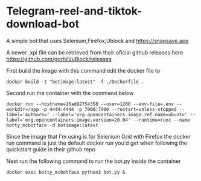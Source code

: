 # Telegram-reel-and-tiktok-download-bot


A simple bot that uses Selenium,Firefox,Ublock and https://snapsave.app

A newer .xpi file can be retrieved from their oficial github releases here https://github.com/gorhill/uBlock/releases


First build the image with this command edit the docker file to 
```
docker build -t "botimage:latest" -f ./Dockerfile .
```

Second run the container with the command below

```
docker run --hostname=16ad92754358 --user=1200 --env-file=.env --workdir=/app -p 4444:4444 -p 7900:7900 --restart=unless-stopped --label='authors=' --label='org.opencontainers.image.ref.name=ubuntu' --label='org.opencontainers.image.version=20.04' --runtime=runc --name botty_mcbotface -d botimage:latest
```
Since the image that I'm using is for Selenium Grid with Firefox the docker run command is just the default docker run you'd get when following the quickstart guide in their github repo

Next run the following command to run the bot.py inside the container

```
docker exec botty_mcbotface python3 bot.py &
```
